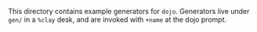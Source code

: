 This directory contains example generators for `dojo`. Generators live
under `gen/` in a `%clay` desk, and are invoked with `+name` at the dojo
prompt.
